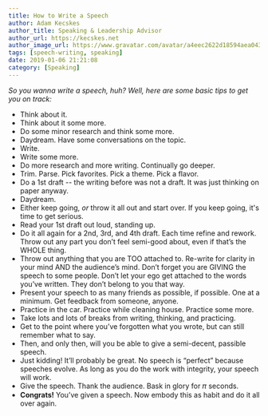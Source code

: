 ```yaml
---
title: How to Write a Speech
author: Adam Kecskes
author_title: Speaking & Leadership Advisor
author_url: https://kecskes.net
author_image_url: https://www.gravatar.com/avatar/a4eec2622d18594aea04310ae3ec577c
tags: [speech-writing, speaking]
date: 2019-01-06 21:21:08
category: [Speaking]
---
```


<p><em>So you wanna write a speech, huh? Well, here are some basic tips to get you on track:</em></p>

- Think about it.
- Think about it some more.
- Do some minor research and think some more.
- Daydream. Have some conversations on the topic.
- Write.
- Write some more.
- Do more research and more writing. Continually go deeper.
- Trim. Parse. Pick favorites. Pick a theme. Pick a flavor.
- Do a 1st draft -- the writing before was not a draft. It was just thinking on paper anyway.
- Daydream.
- Either keep going, <em>or</em> throw it all out and start over. If you keep going, it's time to get serious.
- Read your 1st draft out loud, standing up.
- Do it all again for a 2nd, 3rd, and 4th draft. Each time refine and rework. Throw out any part you don’t feel semi-good about, even if that’s the WHOLE thing.
- Throw out anything that you are TOO attached to. Re-write for clarity in your mind AND the audience’s mind. Don’t forget you are GIVING the speech to some people. Don’t let your ego get attached to the words you’ve written. They don’t belong to you that way.
- Present your speech to as many friends as possible, if possible. One at a minimum. Get feedback from someone, anyone.
- Practice in the car. Practice while cleaning house. Practice some more.
- Take lots and lots of breaks from writing, thinking, and practicing.
- Get to the point where you’ve forgotten what you wrote, but can still remember what to say.
- Then, and only then, will you be able to give a semi-decent, passible speech.
- Just kidding! It’ll probably be great. No speech is “perfect” because speeches evolve. As long as you do the work with integrity, your speech will work.
- Give the speech. Thank the audience. Bask in glory for 𝜋 seconds.
- <strong>Congrats!</strong> You’ve given a speech. Now embody this as habit and do it all over again.
